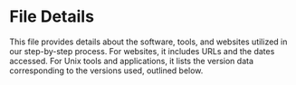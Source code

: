 # File Details

This file provides details about the software, tools, and websites utilized in our step-by-step process. For websites, it includes URLs and the dates accessed. For Unix tools and applications, it lists the version data corresponding to the versions used, outlined below.
